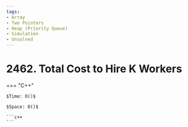 ```yaml
---
tags:
- Array
- Two Pointers
- Heap (Priority Queue)
- Simulation
- Unsolved
---
```



# 2462. Total Cost to Hire K Workers

=== "C++"

    $Time: O()$

    $Space: O()$

    ```c++
    ```